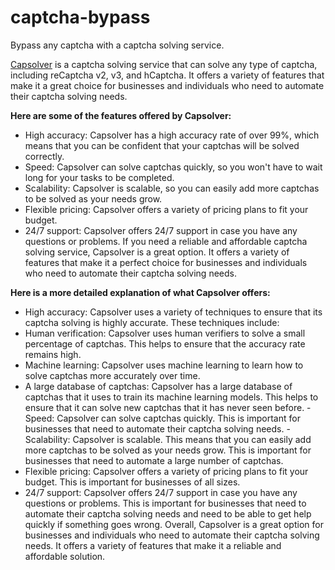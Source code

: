 # captcha-bypass
Bypass any captcha with a captcha solving service.


[Capsolver](https://www.capsolver.com/) is a captcha solving service that can solve any type of captcha, including reCaptcha v2, v3, and hCaptcha. It offers a variety of features that make it a great choice for businesses and individuals who need to automate their captcha solving needs.

**Here are some of the features offered by Capsolver:**

- High accuracy: Capsolver has a high accuracy rate of over 99%, which means that you can be confident that your captchas will be solved correctly.
- Speed: Capsolver can solve captchas quickly, so you won't have to wait long for your tasks to be completed.
- Scalability: Capsolver is scalable, so you can easily add more captchas to be solved as your needs grow.
- Flexible pricing: Capsolver offers a variety of pricing plans to fit your budget.
- 24/7 support: Capsolver offers 24/7 support in case you have any questions or problems.
If you need a reliable and affordable captcha solving service, Capsolver is a great option. It offers a variety of features that make it a perfect choice for businesses and individuals who need to automate their captcha solving needs.

**Here is a more detailed explanation of what Capsolver offers:**

- High accuracy: Capsolver uses a variety of techniques to ensure that its captcha solving is highly accurate. These techniques include:
- Human verification: Capsolver uses human verifiers to solve a small percentage of captchas. This helps to ensure that the accuracy rate remains high.
- Machine learning: Capsolver uses machine learning to learn how to solve captchas more accurately over time.
- A large database of captchas: Capsolver has a large database of captchas that it uses to train its machine learning models. This helps to ensure that it can solve new captchas that it has never seen before.
-Speed: Capsolver can solve captchas quickly. This is important for businesses that need to automate their captcha solving needs.
-Scalability: Capsolver is scalable. This means that you can easily add more captchas to be solved as your needs grow. This is important for businesses that need to automate a large number of captchas.
- Flexible pricing: Capsolver offers a variety of pricing plans to fit your budget. This is important for businesses of all sizes.
- 24/7 support: Capsolver offers 24/7 support in case you have any questions or problems. This is important for businesses that need to automate their captcha solving needs and need to be able to get help quickly if something goes wrong.
Overall, Capsolver is a great option for businesses and individuals who need to automate their captcha solving needs. It offers a variety of features that make it a reliable and affordable solution.
      
